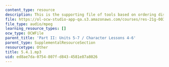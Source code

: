 ```yaml
---
content_type: resource
description: This is the supporting file of tools based on ordering dishes.
file: https://ol-ocw-studio-app-qa.s3.amazonaws.com/courses/res-21g-003-learning-chinese-a-foundation-course-in-mandarin-spring-2011/ed8ae7da0754807fd8434581e87a8026_5.4.1.mp3
file_type: audio/mpeg
learning_resource_types: []
ocw_type: OCWFile
parent_title: 'Part II: Units 5-7 / Character Lessons 4-6'
parent_type: SupplementalResourceSection
resourcetype: Other
title: 5.4.1.mp3
uid: ed8ae7da-0754-807f-d843-4581e87a8026
---
```

